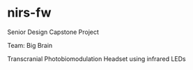 # nirs-fw

Senior Design Capstone Project

Team: Big Brain

Transcranial Photobiomodulation Headset using infrared LEDs

